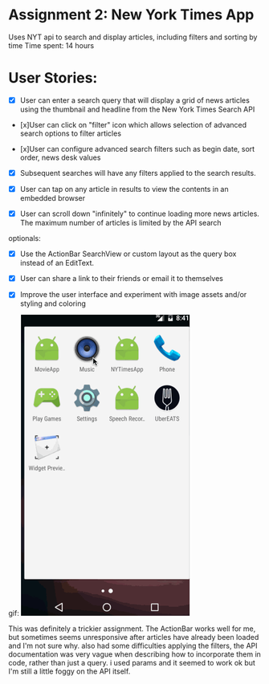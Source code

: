 # Assignment 2: New York Times App
Uses NYT api to search and display articles, including filters and sorting by time
Time spent: 14 hours
# User Stories:

* [x] User can enter a search query that will display a grid of news articles using the thumbnail and headline from the New York Times Search API

* [x]User can click on "filter" icon which allows selection of advanced search options to filter articles

* [x]User can configure advanced search filters such as begin date, sort order, news desk values

* [x] Subsequent searches will have any filters applied to the search results.

* [x] User can tap on any article in results to view the contents in an embedded browser

* [x] User can scroll down "infinitely" to continue loading more news articles. The maximum number of articles is limited by the API search


optionals:

* [x] Use the ActionBar SearchView or custom layout as the query box instead of an EditText.

* [x] User can share a link to their friends or email it to themselves

* [x] Improve the user interface and experiment with image assets and/or styling and coloring

gif:
<img src='movie.gif' title='Video Walkthrough'/>

This was definitely a trickier assignment. The ActionBar works well for me, but sometimes seems unresponsive after articles have already been loaded and I'm not sure why. also had some difficulties applying the filters, the API documentation was very vague when describing how to incorporate them in code, rather than just a query. i used params and it seemed to work ok but I'm still a little foggy on the API itself.
